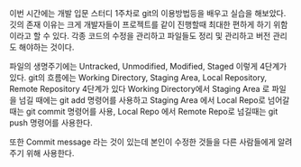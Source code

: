 이번 시간에는 개발 입문 스터디 1주차로 git의 이용방법등을 배우고 실습을 해보았다.
깃의 존재 이유는 크게 개발자들이 프로젝트를 같이 진행할때 최대한 편하게 하기 위함이라고 할 수 있다.
각종 코드의 수정을 관리하고 파일들도 정리 및 관리하고 버전 관리도 해야하는 것이다.

파일의 생명주기에는 Untracked, Unmodified, Modified, Staged 이렇게 4단계가 있다.
git의 흐름에는 Working Directory, Staging Area, Local Repository, Remote Repository 4단계가 있다
Working Directory에서 Staging Area 로 파일을 넘길 때에는 git add 명령어를 사용하고
Staging Area 에서 Local Repo로 넘어갈 때는 git commit 명령어를 사용,
Local Repo 에서 Remote Repo로 넘길때는 git push 명령어를 사용한다.

또한 Commit message 라는 것이 있는데
본인이 수정한 것들을 다른 사람들에게 알려주기 위해 사용한다.

